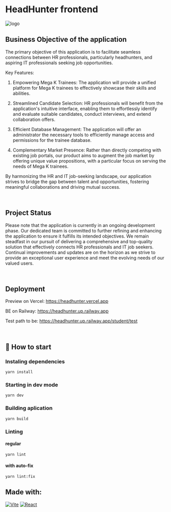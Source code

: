# HeadHunter frontend

![logo](https://github.com/git-asia/HeadHunter_client/assets/94705253/61c57a42-0b44-424a-af6a-f2387b9f99d9)


## Business Objective of the application

The primary objective of this application is to facilitate seamless connections between HR professionals, particularly headhunters, and aspiring IT professionals seeking job opportunities.

Key Features:
1. Empowering Mega K Trainees: The application will provide a unified platform for Mega K trainees to effectively showcase their skills and abilities.

2. Streamlined Candidate Selection: HR professionals will benefit from the application's intuitive interface, enabling them to effortlessly identify and evaluate suitable candidates, conduct interviews, and extend collaboration offers.

3. Efficient Database Management: The application will offer an administrator the necessary tools to efficiently manage access and permissions for the trainee database.

4. Complementary Market Presence: Rather than directly competing with existing job portals, our product aims to augment the job market by offering unique value propositions, with a particular focus on serving the needs of Mega K trainees.

By harmonizing the HR and IT job-seeking landscape, our application strives to bridge the gap between talent and opportunities, fostering meaningful collaborations and driving mutual success.

<br/>

## Project Status

Please note that the application is currently in an ongoing development phase. Our dedicated team is committed to further refining and enhancing the application to ensure it fulfills its intended objectives. We remain steadfast in our pursuit of delivering a comprehensive and top-quality solution that effectively connects HR professionals and IT job seekers. Continual improvements and updates are on the horizon as we strive to provide an exceptional user experience and meet the evolving needs of our valued users.

<br/>

## Deployment

Preview on Vercel: https://headhunter.vercel.app

BE on Railway: https://headhunter.up.railway.app

Test path to be: https://headhunter.up.railway.app/student/test

<br/>

## :rocket: How to start

### Instaling dependencies

```
yarn install
```

### Starting in dev mode

```
yarn dev
```

### Building aplication

```
yarn build
```

### Linting

#### regular

```
yarn lint
```

#### with auto-fix

```
yarn lint:fix
```

## Made with:

<a href='https://vitejs.dev/' target="_blank"><img alt='Vite' src='https://img.shields.io/badge/VITE-100000?style=for-the-badge&logo=Vite&logoColor=FFEE00&labelColor=FF0099&color=black'/></a>
<a href='https://react.dev/' target="_blank"><img alt='React' src='https://img.shields.io/badge/React-100000?style=for-the-badge&logo=React&logoColor=00F7F7&labelColor=000000&color=00AAE7'/></a>
